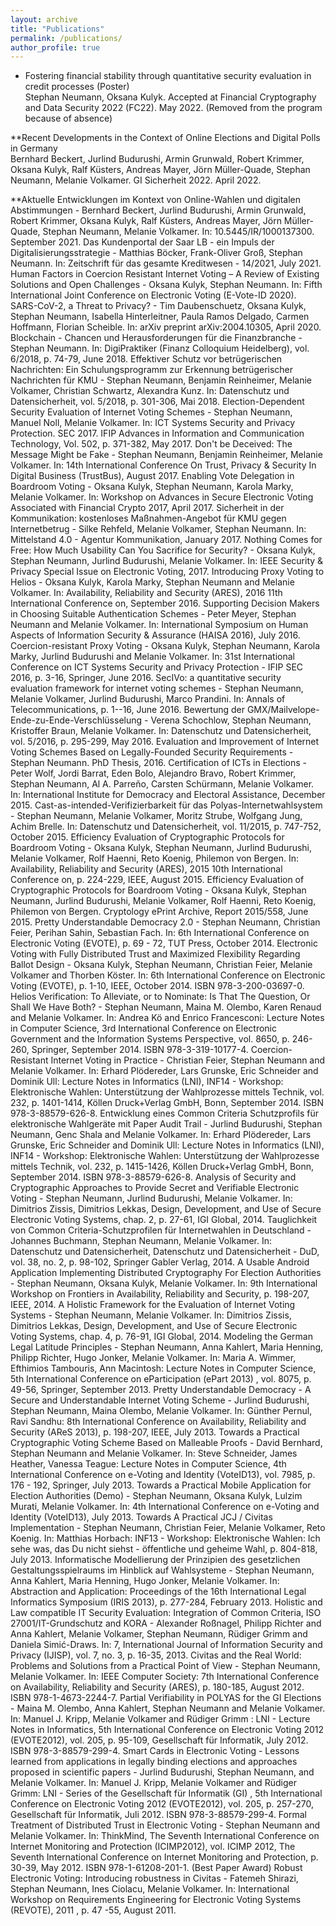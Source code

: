 ```yaml
---
layout: archive
title: "Publications"
permalink: /publications/
author_profile: true
---
```


* Fostering financial stability through quantitative security evaluation in credit processes (Poster) <br>
Stephan Neumann, Oksana Kulyk. Accepted at Financial Cryptography and Data Security 2022 (FC22). May 2022. (Removed from the program because of absence)

**Recent Developments in the Context of Online Elections and Digital Polls in Germany <br>
Bernhard Beckert, Jurlind Budurushi, Armin Grunwald, Robert Krimmer, Oksana Kulyk, Ralf Küsters, Andreas Mayer, Jörn Müller-Quade, Stephan Neumann, Melanie Volkamer. GI Sicherheit 2022. April 2022.

**Aktuelle Entwicklungen im Kontext von Online-Wahlen und digitalen Abstimmungen - Bernhard Beckert, Jurlind Budurushi, Armin Grunwald, Robert Krimmer, Oksana Kulyk, Ralf Küsters, Andreas Mayer, Jörn Müller-Quade, Stephan Neumann, Melanie Volkamer. In: 10.5445/IR/1000137300. September 2021.
Das Kundenportal der Saar LB - ein Impuls der Digitalisierungsstrategie - Matthias Böcker, Frank-Oliver Groß, Stephan Neumann. In: Zeitschrift für das gesamte Kreditwesen - 14/2021, July 2021.
Human Factors in Coercion Resistant Internet Voting – A Review of Existing Solutions and Open Challenges - Oksana Kulyk, Stephan Neumann. In: Fifth International Joint Conference on Electronic Voting (E-Vote-ID 2020).
SARS-CoV-2, a Threat to Privacy? - Tim Daubenschuetz, Oksana Kulyk, Stephan Neumann, Isabella Hinterleitner, Paula Ramos Delgado, Carmen Hoffmann, Florian Scheible. In: arXiv preprint arXiv:2004.10305, April 2020.
Blockchain - Chancen und Herausforderungen für die Finanzbranche - Stephan Neumann. In: DigiPraktiker (Finanz Colloquium Heidelberg), vol. 6/2018, p. 74-79, June 2018. 
Effektiver Schutz vor betrügerischen Nachrichten: Ein Schulungsprogramm zur Erkennung betrügerischer Nachrichten für KMU - Stephan Neumann, Benjamin Reinheimer, Melanie Volkamer, Christian Schwartz, Alexandra Kunz. In: Datenschutz und Datensicherheit, vol. 5/2018, p. 301-306, Mai 2018. 
Election-Dependent Security Evaluation of Internet Voting Schemes - Stephan Neumann, Manuel Noll, Melanie Volkamer. In: ICT Systems Security and Privacy Protection. SEC 2017. IFIP Advances in Information and Communication Technology, Vol. 502, p. 371-382, May 2017.
Don't be Deceived: The Message Might be Fake - Stephan Neumann, Benjamin Reinheimer, Melanie Volkamer. In: 14th International Conference On Trust, Privacy & Security In Digital Business (TrustBus), August 2017.
Enabling Vote Delegation in Boardroom Voting - Oksana Kulyk, Stephan Neumann, Karola Marky, Melanie Volkamer. In: Workshop on Advances in Secure Electronic Voting Associated with Financial Crypto 2017, April 2017.
Sicherheit in der Kommunikation: kostenloses Maßnahmen-Angebot für KMU gegen Internetbetrug - Silke Rehfeld, Melanie Volkamer, Stephan Neumann. In: Mittelstand 4.0 - Agentur Kommunikation, January 2017.
Nothing Comes for Free: How Much Usability Can You Sacrifice for Security? - Oksana Kulyk, Stephan Neumann, Jurlind Budurushi, Melanie Volkamer. In: IEEE Security & Privacy Special Issue on Electronic Voting, 2017.
Introducing Proxy Voting to Helios - Oksana Kulyk, Karola Marky, Stephan Neumann and Melanie Volkamer. In: Availability, Reliability and Security (ARES), 2016 11th International Conference on, September 2016. 
Supporting Decision Makers in Choosing Suitable Authentication Schemes - Peter Meyer, Stephan Neumann and Melanie Volkamer. In: International Symposium on Human Aspects of Information Security & Assurance (HAISA 2016), July 2016.
Coercion-resistant Proxy Voting - Oksana Kulyk, Stephan Neumann, Karola Marky, Jurlind Budurushi and Melanie Volkamer. In: 31st International Conference on ICT Systems Security and Privacy Protection - IFIP SEC 2016, p. 3-16, Springer, June 2016. 
SecIVo: a quantitative security evaluation framework for internet voting schemes - Stephan Neumann, Melanie Volkamer, Jurlind Budurushi, Marco Prandini. In: Annals of Telecommunications, p. 1--16, June 2016.
Bewertung der GMX/Mailvelope-Ende-zu-Ende-Verschlüsselung - Verena Schochlow, Stephan Neumann, Kristoffer Braun, Melanie Volkamer. In: Datenschutz und Datensicherheit, vol. 5/2016, p. 295-299, May 2016. 
Evaluation and Improvement of Internet Voting Schemes Based on Legally-Founded Security Requirements - Stephan Neumann. PhD Thesis, 2016.
Certification of ICTs in Elections - Peter Wolf, Jordi Barrat, Eden Bolo, Alejandro Bravo, Robert Krimmer, Stephan Neumann, Al A. Parreño, Carsten Schürmann, Melanie Volkamer. In: International Institute for Democracy and Electoral Assistance, December 2015.
Cast-as-intended-Verifizierbarkeit für das Polyas-Internetwahlsystem - Stephan Neumann, Melanie Volkamer, Moritz Strube, Wolfgang Jung, Achim Brelle. In: Datenschutz und Datensicherheit, vol. 11/2015, p. 747-752, October 2015.
Efficiency Evaluation of Cryptographic Protocols for Boardroom Voting - Oksana Kulyk, Stephan Neumann, Jurlind Budurushi, Melanie Volkamer, Rolf Haenni, Reto Koenig, Philemon von Bergen. In: Availability, Reliability and Security (ARES), 2015 10th International Conference on, p. 224-229, IEEE, August 2015. 
Efficiency Evaluation of Cryptographic Protocols for Boardroom Voting - Oksana Kulyk, Stephan Neumann, Jurlind Budurushi, Melanie Volkamer, Rolf Haenni, Reto Koenig, Philemon von Bergen. Cryptology ePrint Archive, Report 2015/558, June 2015.
Pretty Understandable Democracy 2.0 - Stephan Neumann, Christian Feier, Perihan Sahin, Sebastian Fach. In: 6th International Conference on Electronic Voting (EVOTE), p. 69 - 72, TUT Press, October 2014.
Electronic Voting with Fully Distributed Trust and Maximized Flexibility Regarding Ballot Design - Oksana Kulyk, Stephan Neumann, Christian Feier, Melanie Volkamer and Thorben Köster. In: 6th International Conference on Electronic Voting (EVOTE), p. 1-10, IEEE, October 2014. ISBN 978-3-200-03697-0.
Helios Verification: To Alleviate, or to Nominate: Is That The Question, Or Shall We Have Both? - Stephan Neumann, Maina M. Olembo, Karen Renaud and Melanie Volkamer. In: Andrea Kö and Enrico Francesconi: Lecture Notes in Computer Science, 3rd International Conference on Electronic Government and the Information Systems Perspective, vol. 8650, p. 246-260, Springer, September 2014. ISBN 978-3-319-10177-4.
Coercion-Resistant Internet Voting in Practice - Christian Feier, Stephan Neumann and Melanie Volkamer. In: Erhard Plödereder, Lars Grunske, Eric Schneider and Dominik Ull: Lecture Notes in Informatics (LNI), INF14 - Workshop: Elektronische Wahlen: Unterstützung der Wahlprozesse mittels Technik, vol. 232, p. 1401-1414, Köllen Druck+Verlag GmbH, Bonn, September 2014. ISBN 978-3-88579-626-8.
Entwicklung eines Common Criteria Schutzprofils für elektronische Wahlgeräte mit Paper Audit Trail - Jurlind Budurushi, Stephan Neumann, Genc Shala and Melanie Volkamer. In: Erhard Plödereder, Lars Grunske, Eric Schneider and Dominik Ull: Lecture Notes in Informatics (LNI), INF14 - Workshop: Elektronische Wahlen: Unterstützung der Wahlprozesse mittels Technik, vol. 232, p. 1415-1426, Köllen Druck+Verlag GmbH, Bonn, September 2014. ISBN 978-3-88579-626-8.
Analysis of Security and Cryptographic Approaches to Provide Secret and Verifiable Electronic Voting - Stephan Neumann, Jurlind Budurushi, Melanie Volkamer. In: Dimitrios Zissis, Dimitrios Lekkas, Design, Development, and Use of Secure Electronic Voting Systems, chap. 2, p. 27-61, IGI Global, 2014. 
Tauglichkeit von Common Criteria-Schutzprofilen für Internetwahlen in Deutschland - Johannes Buchmann, Stephan Neumann, Melanie Volkamer. In: Datenschutz und Datensicherheit, Datenschutz und Datensicherheit - DuD, vol. 38, no. 2, p. 98-102, Springer Gabler Verlag, 2014. 
A Usable Android Application Implementing Distributed Cryptography For Election Authorities - Stephan Neumann, Oksana Kulyk, Melanie Volkamer. In: 9th International Workshop on Frontiers in Availability, Reliability and Security, p. 198-207, IEEE, 2014. 
A Holistic Framework for the Evaluation of Internet Voting Systems - Stephan Neumann, Melanie Volkamer. In: Dimitrios Zissis, Dimitrios Lekkas, Design, Development, and Use of Secure Electronic Voting Systems, chap. 4, p. 76-91, IGI Global, 2014. 
Modeling the German Legal Latitude Principles - Stephan Neumann, Anna Kahlert, Maria Henning, Philipp Richter, Hugo Jonker, Melanie Volkamer. In: Maria A. Wimmer, Efthimios Tambouris, Ann Macintosh: Lecture Notes in Computer Science, 5th International Conference on eParticipation (ePart 2013) , vol. 8075, p. 49-56, Springer, September 2013.
Pretty Understandable Democracy - A Secure and Understandable Internet Voting Scheme - Jurlind Budurushi, Stephan Neumann, Maina Olembo, Melanie Volkamer. In: Günther Pernul, Ravi Sandhu: 8th International Conference on Availability, Reliability and Security (AReS 2013), p. 198-207, IEEE, July 2013.
Towards a Practical Cryptographic Voting Scheme Based on Malleable Proofs - David Bernhard, Stephan Neumann and Melanie Volkamer. In: Steve Schneider, James Heather, Vanessa Teague: Lecture Notes in Computer Science, 4th International Conference on e-Voting and Identity (VoteID13), vol. 7985, p. 176 - 192, Springer, July 2013.
Towards a Practical Mobile Application for Election Authorities (Demo) - Stephan Neumann, Oksana Kulyk, Lulzim Murati, Melanie Volkamer. In: 4th International Conference on e-Voting and Identity (VoteID13), July 2013. 
Towards A Practical JCJ / Civitas Implementation - Stephan Neumann, Christian Feier, Melanie Volkamer, Reto Koenig. In: Matthias Horbach: INF13 - Workshop: Elektronische Wahlen: Ich sehe was, das Du nicht siehst - öffentliche und geheime Wahl, p. 804-818, July 2013.
Informatische Modellierung der Prinzipien des gesetzlichen Gestaltungsspielraums im Hinblick auf Wahlsysteme - Stephan Neumann, Anna Kahlert, Maria Henning, Hugo Jonker, Melanie Volkamer. In: Abstraction and Application: Proceedings of the 16th International Legal Informatics Symposium (IRIS 2013), p. 277-284, February 2013. 
Holistic and Law compatible IT Security Evaluation: Integration of Common Criteria, ISO 27001/IT-Grundschutz and KORA - Alexander Roßnagel, Philipp Richter and Anna Kahlert, Melanie Volkamer, Stephan Neumann, Rüdiger Grimm and Daniela Simić-Draws. In: 7, International Journal of Information Security and Privacy (IJISP), vol. 7, no. 3, p. 16-35, 2013.
Civitas and the Real World: Problems and Solutions from a Practical Point of View - Stephan Neumann, Melanie Volkamer. In: IEEE Computer Society: 7th International Conference on Availability, Reliability and Security (ARES), p. 180-185, August 2012. ISBN 978-1-4673-2244-7. 
Partial Verifiability in POLYAS for the GI Elections - Maina M. Olembo, Anna Kahlert, Stephan Neumann and Melanie Volkamer. In: Manuel J. Kripp, Melanie Volkamer and Rüdiger Grimm : LNI - Lecture Notes in Informatics, 5th International Conference on Electronic Voting 2012 (EVOTE2012), vol. 205, p. 95-109, Gesellschaft für Informatik, July 2012. ISBN 978-3-88579-299-4. 
Smart Cards in Electronic Voting - Lessons learned from applications in legally binding elections and approaches proposed in scientific papers - Jurlind Budurushi, Stephan Neumann, and Melanie Volkamer. In: Manuel J. Kripp, Melanie Volkamer and Rüdiger Grimm: LNI - Series of the Gesellschaft für Informatik (GI) , 5th International Conference on Electronic Voting 2012 (EVOTE2012), vol. 205, p. 257-270, Gesellschaft für Informatik, Juli 2012. ISBN 978-3-88579-299-4. 
Formal Treatment of Distributed Trust in Electronic Voting - Stephan Neumann and Melanie Volkamer. In: ThinkMind, The Seventh International Conference on Internet Monitoring and Protection (ICIMP2012), vol. ICIMP 2012, The Seventh International Conference on Internet Monitoring and Protection, p. 30-39, May 2012. ISBN 978-1-61208-201-1. (Best Paper Award)
Robust Electronic Voting: Introducing robustness in Civitas - Fatemeh Shirazi, Stephan Neumann, Ines Ciolacu, Melanie Volkamer. In: International Workshop on Requirements Engineering for Electronic Voting Systems (REVOTE), 2011 , p. 47 -55, August 2011.
